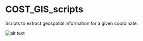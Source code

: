 # COST_GIS_scripts
Scripts to extract geospatial information for a given coordinate.


![alt text](https://github.com/vergauwenthomas/COST_GIS_scripts/blob/main/station1_overview.svg?raw=true)
